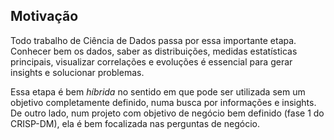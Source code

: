 ## <a> Motivação </a>

Todo trabalho de Ciência de Dados passa por essa importante etapa. Conhecer bem os dados, saber as distribuições, medidas estatísticas principais, visualizar correlações e evoluções é essencial para gerar insights e solucionar problemas.

Essa etapa é bem *híbrida* no sentido em que pode ser utilizada sem um objetivo completamente definido, numa busca por informações e insights. De outro lado, num projeto com objetivo de negócio bem definido (fase 1 do CRISP-DM), ela é bem focalizada nas perguntas de negócio.
